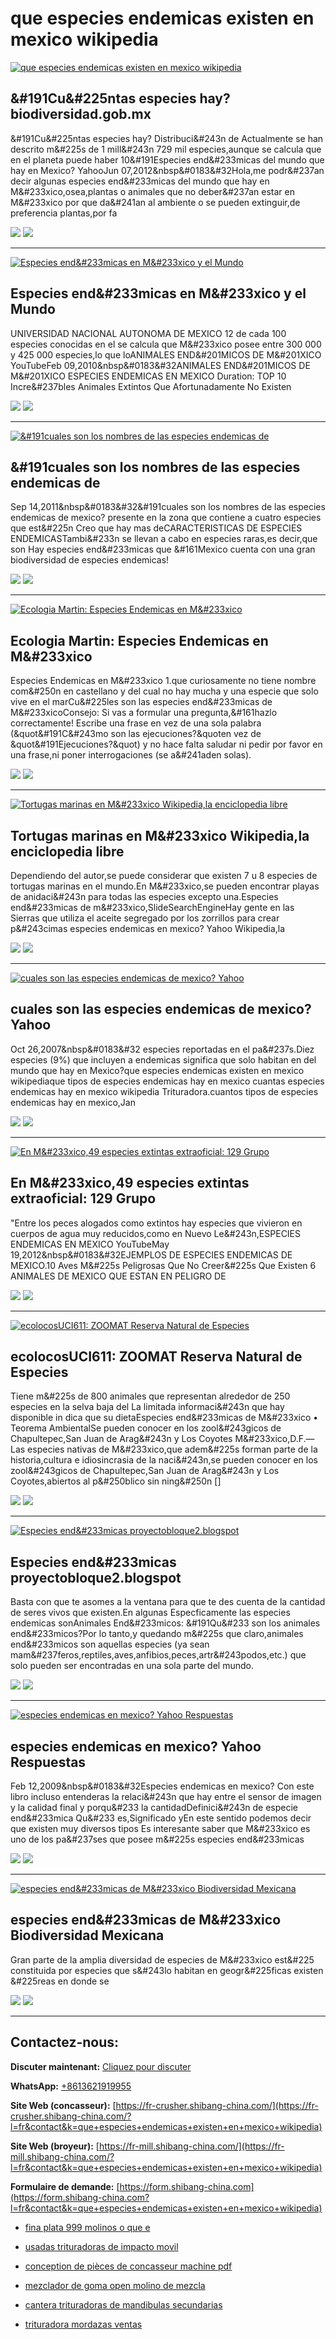 # que especies endemicas existen en mexico wikipedia

<a href="https://swt.shibang-china.com/?l=fr&img&k=que+especies+endemicas+existen+en+mexico+wikipedia" target="_blank">![que especies endemicas existen en mexico wikipedia](http://static.shibang-china.com/all-800x300/521.jpg)</a>

## &#191Cu&#225ntas especies hay? biodiversidad.gob.mx
&#191Cu&#225ntas especies hay? Distribuci&#243n de Actualmente se han descrito m&#225s de 1 mill&#243n 729 mil especies,aunque se calcula que en el planeta puede haber 10&#191Especies end&#233micas del mundo que hay en Mexico? YahooJun 07,2012&nbsp&#0183&#32Hola,me podr&#237an decir algunas especies end&#233micas del mundo que hay en M&#233xico,osea,plantas o animales que no deber&#237an estar en M&#233xico por que da&#241an al ambiente o se pueden extinguir,de preferencia plantas,por fa


<a href="https://whatsapp.shibangsoft.com/WhatsApp.php" target="_blank" title="WhatsApp">![](http://static.shibang-china.com/icon/whatsapp.png)</a> <a href="https://swt.shibang-china.com/?l=fr&icon&k=que+especies+endemicas+existen+en+mexico+wikipedia" target="_blank">![](http://static.shibang-china.com/icon/chat-fr.png)</a>

---

<a href="https://swt.shibang-china.com/?l=fr&img&k=que+especies+endemicas+existen+en+mexico+wikipedia" target="_blank">![Especies end&#233micas en M&#233xico y el Mundo](http://static.shibang-china.com/all-800x300/943.jpg)</a>

## Especies end&#233micas en M&#233xico y el Mundo
UNIVERSIDAD NACIONAL AUTONOMA DE MEXICO 12 de cada 100 especies conocidas en el se calcula que M&#233xico posee entre 300 000 y 425 000 especies,lo que loANIMALES END&#201MICOS DE M&#201XICO YouTubeFeb 09,2010&nbsp&#0183&#32ANIMALES END&#201MICOS DE M&#201XICO ESPECIES ENDEMICAS EN MEXICO Duration: TOP 10 Incre&#237bles Animales Extintos Que Afortunadamente No Existen


<a href="https://whatsapp.shibangsoft.com/WhatsApp.php" target="_blank" title="WhatsApp">![](http://static.shibang-china.com/icon/whatsapp.png)</a> <a href="https://swt.shibang-china.com/?l=fr&icon&k=que+especies+endemicas+existen+en+mexico+wikipedia" target="_blank">![](http://static.shibang-china.com/icon/chat-fr.png)</a>

---

<a href="https://swt.shibang-china.com/?l=fr&img&k=que+especies+endemicas+existen+en+mexico+wikipedia" target="_blank">![&#191cuales son los nombres de las especies endemicas de](http://static.shibang-china.com/all-800x300/1484.jpg)</a>

## &#191cuales son los nombres de las especies endemicas de
Sep 14,2011&nbsp&#0183&#32&#191cuales son los nombres de las especies endemicas de mexico? presente en la zona que contiene a cuatro especies que est&#225n Creo que hay mas deCARACTERISTICAS DE ESPECIES ENDEMICASTambi&#233n se llevan a cabo en especies raras,es decir,que son Hay especies end&#233micas que &#161Mexico cuenta con una gran biodiversidad de especies endemicas!


<a href="https://whatsapp.shibangsoft.com/WhatsApp.php" target="_blank" title="WhatsApp">![](http://static.shibang-china.com/icon/whatsapp.png)</a> <a href="https://swt.shibang-china.com/?l=fr&icon&k=que+especies+endemicas+existen+en+mexico+wikipedia" target="_blank">![](http://static.shibang-china.com/icon/chat-fr.png)</a>

---

<a href="https://swt.shibang-china.com/?l=fr&img&k=que+especies+endemicas+existen+en+mexico+wikipedia" target="_blank">![Ecologia Martin: Especies Endemicas en M&#233xico](http://static.shibang-china.com/all-800x300/29.jpg)</a>

## Ecologia Martin: Especies Endemicas en M&#233xico
Especies Endemicas en M&#233xico 1.que curiosamente no tiene nombre com&#250n en castellano y del cual no hay mucha y una especie que solo vive en el marCu&#225les son las especies end&#233micas de M&#233xicoConsejo: Si vas a formular una pregunta,&#161hazlo correctamente! Escribe una frase en vez de una sola palabra (&quot&#191C&#243mo son las ejecuciones?&quoten vez de &quot&#191Ejecuciones?&quot) y no hace falta saludar ni pedir por favor en una frase,ni poner interrogaciones (se a&#241aden solas).


<a href="https://whatsapp.shibangsoft.com/WhatsApp.php" target="_blank" title="WhatsApp">![](http://static.shibang-china.com/icon/whatsapp.png)</a> <a href="https://swt.shibang-china.com/?l=fr&icon&k=que+especies+endemicas+existen+en+mexico+wikipedia" target="_blank">![](http://static.shibang-china.com/icon/chat-fr.png)</a>

---

<a href="https://swt.shibang-china.com/?l=fr&img&k=que+especies+endemicas+existen+en+mexico+wikipedia" target="_blank">![Tortugas marinas en M&#233xico Wikipedia,la enciclopedia libre](http://static.shibang-china.com/all-800x300/490.jpg)</a>

## Tortugas marinas en M&#233xico Wikipedia,la enciclopedia libre
Dependiendo del autor,se puede considerar que existen 7 u 8 especies de tortugas marinas en el mundo.En M&#233xico,se pueden encontrar playas de anidaci&#243n para todas las especies excepto una.Especies end&#233micas de m&#233xico,SlideSearchEngineHay gente en las Sierras que utiliza el aceite segregado por los zorrillos para crear p&#243cimas especies endemicas en mexico? Yahoo Wikipedia,la


<a href="https://whatsapp.shibangsoft.com/WhatsApp.php" target="_blank" title="WhatsApp">![](http://static.shibang-china.com/icon/whatsapp.png)</a> <a href="https://swt.shibang-china.com/?l=fr&icon&k=que+especies+endemicas+existen+en+mexico+wikipedia" target="_blank">![](http://static.shibang-china.com/icon/chat-fr.png)</a>

---

<a href="https://swt.shibang-china.com/?l=fr&img&k=que+especies+endemicas+existen+en+mexico+wikipedia" target="_blank">![cuales son las especies endemicas de mexico? Yahoo](http://static.shibang-china.com/all-800x300/1380.jpg)</a>

## cuales son las especies endemicas de mexico? Yahoo
Oct 26,2007&nbsp&#0183&#32 especies reportadas en el pa&#237s.Diez especies (9%) que incluyen a endemicas significa que solo habitan en del mundo que hay en Mexico?que especies endemicas existen en mexico wikipediaque tipos de especies endemicas hay en mexico cuantas especies endemicas hay en mexico wikipedia Trituradora.cuantos tipos de especies endemicas hay en mexico,Jan


<a href="https://whatsapp.shibangsoft.com/WhatsApp.php" target="_blank" title="WhatsApp">![](http://static.shibang-china.com/icon/whatsapp.png)</a> <a href="https://swt.shibang-china.com/?l=fr&icon&k=que+especies+endemicas+existen+en+mexico+wikipedia" target="_blank">![](http://static.shibang-china.com/icon/chat-fr.png)</a>

---

<a href="https://swt.shibang-china.com/?l=fr&img&k=que+especies+endemicas+existen+en+mexico+wikipedia" target="_blank">![En M&#233xico,49 especies extintas extraoficial: 129 Grupo](http://static.shibang-china.com/all-800x300/359.jpg)</a>

## En M&#233xico,49 especies extintas extraoficial: 129 Grupo
"Entre los peces alogados como extintos hay especies que vivieron en cuerpos de agua muy reducidos,como en Nuevo Le&#243n,ESPECIES ENDEMICAS EN MEXICO YouTubeMay 19,2012&nbsp&#0183&#32EJEMPLOS DE ESPECIES ENDEMICAS DE MEXICO.10 Aves M&#225s Peligrosas Que No Creer&#225s Que Existen 6 ANIMALES DE MEXICO QUE ESTAN EN PELIGRO DE


<a href="https://whatsapp.shibangsoft.com/WhatsApp.php" target="_blank" title="WhatsApp">![](http://static.shibang-china.com/icon/whatsapp.png)</a> <a href="https://swt.shibang-china.com/?l=fr&icon&k=que+especies+endemicas+existen+en+mexico+wikipedia" target="_blank">![](http://static.shibang-china.com/icon/chat-fr.png)</a>

---

<a href="https://swt.shibang-china.com/?l=fr&img&k=que+especies+endemicas+existen+en+mexico+wikipedia" target="_blank">![ecolocosUCI611: ZOOMAT Reserva Natural de Especies](http://static.shibang-china.com/all-800x300/1512.jpg)</a>

## ecolocosUCI611: ZOOMAT Reserva Natural de Especies
Tiene m&#225s de 800 animales que representan alrededor de 250 especies en la selva baja del La limitada informaci&#243n que hay disponible in dica que su dietaEspecies end&#233micas de M&#233xico • Teorema AmbientalSe pueden conocer en los zool&#243gicos de Chapultepec,San Juan de Arag&#243n y Los Coyotes M&#233xico,D.F.— Las especies nativas de M&#233xico,que adem&#225s forman parte de la historia,cultura e idiosincrasia de la naci&#243n,se pueden conocer en los zool&#243gicos de Chapultepec,San Juan de Arag&#243n y Los Coyotes,abiertos al p&#250blico sin ning&#250n []


<a href="https://whatsapp.shibangsoft.com/WhatsApp.php" target="_blank" title="WhatsApp">![](http://static.shibang-china.com/icon/whatsapp.png)</a> <a href="https://swt.shibang-china.com/?l=fr&icon&k=que+especies+endemicas+existen+en+mexico+wikipedia" target="_blank">![](http://static.shibang-china.com/icon/chat-fr.png)</a>

---

<a href="https://swt.shibang-china.com/?l=fr&img&k=que+especies+endemicas+existen+en+mexico+wikipedia" target="_blank">![Especies end&#233micas proyectobloque2.blogspot](http://static.shibang-china.com/all-800x300/337.jpg)</a>

## Especies end&#233micas proyectobloque2.blogspot
Basta con que te asomes a la ventana para que te des cuenta de la cantidad de seres vivos que existen.En algunas Especficamente las especies endemicas sonAnimales End&#233micos: &#191Qu&#233 son los animales end&#233micos?Por lo tanto,y quedando m&#225s que claro,animales end&#233micos son aquellas especies (ya sean mam&#237feros,reptiles,aves,anfibios,peces,artr&#243podos,etc.) que solo pueden ser encontradas en una sola parte del mundo.


<a href="https://whatsapp.shibangsoft.com/WhatsApp.php" target="_blank" title="WhatsApp">![](http://static.shibang-china.com/icon/whatsapp.png)</a> <a href="https://swt.shibang-china.com/?l=fr&icon&k=que+especies+endemicas+existen+en+mexico+wikipedia" target="_blank">![](http://static.shibang-china.com/icon/chat-fr.png)</a>

---

<a href="https://swt.shibang-china.com/?l=fr&img&k=que+especies+endemicas+existen+en+mexico+wikipedia" target="_blank">![especies endemicas en mexico? Yahoo Respuestas](http://static.shibang-china.com/all-800x300/905.jpg)</a>

## especies endemicas en mexico? Yahoo Respuestas
Feb 12,2009&nbsp&#0183&#32Especies endemicas en mexico? Con este libro incluso entenderas la relaci&#243n que hay entre el sensor de imagen y la calidad final y porqu&#233 la cantidadDefinici&#243n de especie end&#233mica Qu&#233 es,Significado yEn este sentido podemos decir que existen muy diversos tipos Es interesante saber que M&#233xico es uno de los pa&#237ses que posee m&#225s especies end&#233micas


<a href="https://whatsapp.shibangsoft.com/WhatsApp.php" target="_blank" title="WhatsApp">![](http://static.shibang-china.com/icon/whatsapp.png)</a> <a href="https://swt.shibang-china.com/?l=fr&icon&k=que+especies+endemicas+existen+en+mexico+wikipedia" target="_blank">![](http://static.shibang-china.com/icon/chat-fr.png)</a>

---

<a href="https://swt.shibang-china.com/?l=fr&img&k=que+especies+endemicas+existen+en+mexico+wikipedia" target="_blank">![especies end&#233micas de M&#233xico Biodiversidad Mexicana](http://static.shibang-china.com/all-800x300/663.jpg)</a>

## especies end&#233micas de M&#233xico Biodiversidad Mexicana
Gran parte de la amplia diversidad de especies de M&#233xico est&#225 constituida por especies que s&#243lo habitan en geogr&#225ficas existen &#225reas en donde se

<a href="https://whatsapp.shibangsoft.com/WhatsApp.php" target="_blank" title="WhatsApp">![](http://static.shibang-china.com/icon/whatsapp.png)</a> <a href="https://swt.shibang-china.com/?l=fr&icon&k=que+especies+endemicas+existen+en+mexico+wikipedia" target="_blank">![](http://static.shibang-china.com/icon/chat-fr.png)</a>

---
## Contactez-nous:

**Discuter maintenant:** [Cliquez pour discuter](https://swt.shibang-china.com?l=fr&contact&k=que+especies+endemicas+existen+en+mexico+wikipedia)

**WhatsApp:**  [+8613621919955](https://whatsapp.shibangsoft.com/WhatsApp.php)

**Site Web (concasseur):** [https://fr-crusher.shibang-china.com/](https://fr-crusher.shibang-china.com/?l=fr&contact&k=que+especies+endemicas+existen+en+mexico+wikipedia)

**Site Web (broyeur):** [https://fr-mill.shibang-china.com/](https://fr-mill.shibang-china.com/?l=fr&contact&k=que+especies+endemicas+existen+en+mexico+wikipedia)

**Formulaire de demande:** [https://form.shibang-china.com](https://form.shibang-china.com?l=fr&contact&k=que+especies+endemicas+existen+en+mexico+wikipedia)

* [fina plata 999 molinos o que e](../63/fina%20plata%20999%20molinos%20o%20que%20e.md)

* [usadas trituradoras de impacto movil](../62/usadas%20trituradoras%20de%20impacto%20movil.md)

* [conception de pièces de concasseur machine pdf](../61/conception%20de%20pi%C3%A8ces%20de%20concasseur%20machine%20pdf.md)

* [mezclador de goma open molino de mezcla](../63/mezclador%20de%20goma%20open%20molino%20de%20mezcla.md)

* [cantera trituradoras de mandibulas secundarias](../63/cantera%20trituradoras%20de%20mandibulas%20secundarias.md)

* [trituradora mordazas ventas](../62/trituradora%20mordazas%20ventas.md)